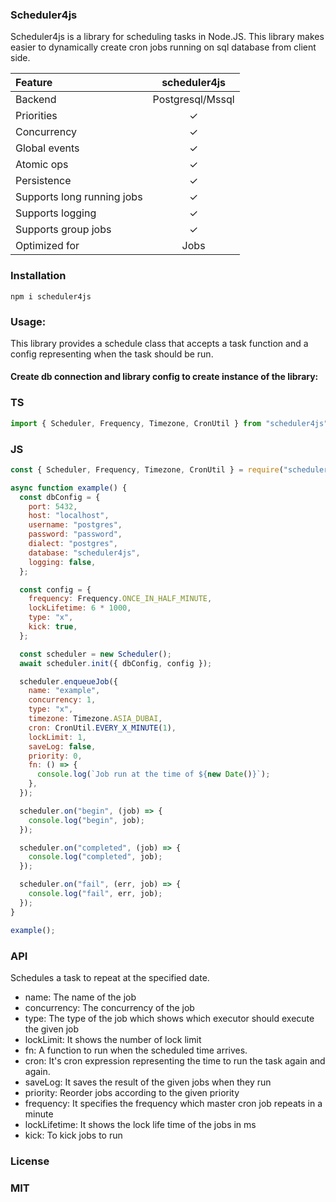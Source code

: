 ### Scheduler4js

Scheduler4js is a library for scheduling tasks in Node.JS.
This library makes easier to dynamically create cron jobs running on sql database from client side.

| Feature                    |   scheduler4js   |
| :------------------------- | :--------------: |
| Backend                    | Postgresql/Mssql |
| Priorities                 |        ✓         |
| Concurrency                |        ✓         |
| Global events              |        ✓         |
| Atomic ops                 |        ✓         |
| Persistence                |        ✓         |
| Supports long running jobs |        ✓         |
| Supports logging           |        ✓         |
| Supports group jobs        |        ✓         |
| Optimized for              |       Jobs       |

### Installation

```
npm i scheduler4js
```

### Usage:

This library provides a schedule class that accepts a task function and a config representing when the task should be run.

#### Create db connection and library config to create instance of the library:

### TS

```js
import { Scheduler, Frequency, Timezone, CronUtil } from "scheduler4js";
```

### JS

```js
const { Scheduler, Frequency, Timezone, CronUtil } = require("scheduler4js");
```

```js
async function example() {
  const dbConfig = {
    port: 5432,
    host: "localhost",
    username: "postgres",
    password: "password",
    dialect: "postgres",
    database: "scheduler4js",
    logging: false,
  };

  const config = {
    frequency: Frequency.ONCE_IN_HALF_MINUTE,
    lockLifetime: 6 * 1000,
    type: "x",
    kick: true,
  };

  const scheduler = new Scheduler();
  await scheduler.init({ dbConfig, config });

  scheduler.enqueueJob({
    name: "example",
    concurrency: 1,
    type: "x",
    timezone: Timezone.ASIA_DUBAI,
    cron: CronUtil.EVERY_X_MINUTE(1),
    lockLimit: 1,
    saveLog: false,
    priority: 0,
    fn: () => {
      console.log(`Job run at the time of ${new Date()}`);
    },
  });

  scheduler.on("begin", (job) => {
    console.log("begin", job);
  });

  scheduler.on("completed", (job) => {
    console.log("completed", job);
  });

  scheduler.on("fail", (err, job) => {
    console.log("fail", err, job);
  });
}

example();
```

### API

Schedules a task to repeat at the specified date.

- name: The name of the job
- concurrency: The concurrency of the job
- type: The type of the job which shows which executor should execute the given job
- lockLimit: It shows the number of lock limit
- fn: A function to run when the scheduled time arrives.
- cron: It's cron expression representing the time to run the task again and again.
- saveLog: It saves the result of the given jobs when they run
- priority: Reorder jobs according to the given priority
- frequency: It specifies the frequency which master cron job repeats in a minute
- lockLifetime: It shows the lock life time of the jobs in ms
- kick: To kick jobs to run

### License

### MIT
